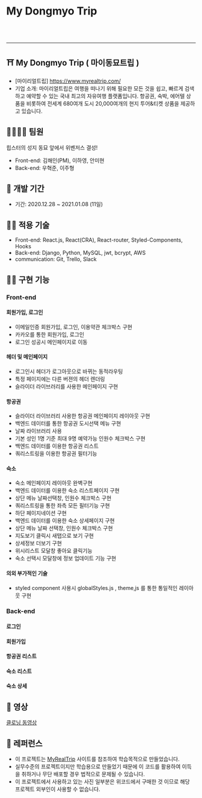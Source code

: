 # My Dongmyo Trip

<br><br>

---

## ⛩ My Dongmyo Trip ( 마이동묘트립 )

- [마이리얼트립] https://www.myrealtrip.com/
- 기업 소개: 마이리얼트립은 여행을 떠나기 위해 필요한 모든 것을 쉽고, 빠르게 검색하고 예약할 수 있는 국내 최고의 자유여행 플랫폼입니다. 항공권, 숙박, 에어텔 상품을 비롯하여 전세계 680여개 도시 20,000여개의 현지 투어&티켓 상품을 제공하고 있습니다.

## 👨‍👩‍👧‍👦 팀원

힙스터의 성지 동묘 앞에서 위벤저스 결성!

- Front-end: 김해인(PM), 이하영, 안미현
- Back-end: 우혁준, 이주형

## 📅 개발 기간

- 기간: 2020.12.28 ~ 2021.01.08 (11일)

## 🧑‍💻 적용 기술

- Front-end: React.js, React(CRA), React-router, Styled-Components, Hooks
- Back-end: Django, Python, MySQL, jwt, bcrypt, AWS
- communication: Git, Trello, Slack

## 💁‍♀️ 구현 기능

### Front-end

#### 회원가입, 로그인

- 이메일인증 회원가입, 로그인, 이용약관 체크박스 구현
- 카카오를 통한 회원가입, 로그인
- 로그인 성공시 메인페이지로 이동

#### 헤더 및 메인페이지

- 로그인시 헤더가 로그아웃으로 바뀌는 동적라우팅
- 특정 페이지에는 다른 버젼의 헤더 렌더링
- 슬라이더 라이브러리를 사용한 메인페이지 구현

#### 항공권

- 슬라이더 라이브러리 사용한 항공권 메인페이지 레이아웃 구현
- 백엔드 데이터를 통한 항공권 도시선택 메뉴 구현
- 날짜 라이브러리 사용
- 기본 성인 1명 기준 최대 9명 예약가능 인원수 체크박스 구현
- 백엔드 데이터를 이용한 항공권 리스트
- 쿼리스트링을 이용한 항공권 필터기능

#### 숙소

- 숙소 메인페이지 레이아웃 완벽구현
- 백엔드 데이터를 이용한 숙소 리스트페이지 구현
- 상단 메뉴 날짜선택창, 인원수 체크박스 구현
- 쿼리스트링을 통한 좌측 모든 필터기능 구현
- 하단 페이지네이션 구현
- 백엔드 데이터를 이용한 숙소 상세페이지 구현
- 상단 메뉴 날짜 선택창, 인원수 체크박스 구현
- 지도보기 클릭시 새탭으로 보기 구현
- 상세정보 더보기 구현
- 위시리스트 모달창 좋아요 클릭기능
- 숙소 선택시 모달창에 정보 업데이트 기능 구현

#### 의외 부가적인 기술

- styled component 사용시 globalStyles.js , theme,js 를 통한 통일적인 레이아웃 구현

### Back-end

#### 로그인

#### 회원가입 

#### 항공권 리스트

#### 숙소 리스트

#### 숙소 상세 

## 🎥 영상

[클로닝 동영상](https://youtu.be/Ni-htqkWnf4)

## 💎 레퍼런스

- 이 프로젝트는 [MyRealTrip](https://www.myrealtrip.com/) 사이트를 참조하여 학습목적으로 만들었습니다.
- 실무수준의 프로젝트이지만 학습용으로 만들었기 때문에 이 코드를 활용하여 이득을 취하거나 무단 배포할 경우 법적으로 문제될 수 있습니다.
- 이 프로젝트에서 사용하고 있는 사진 일부분은 위코드에서 구매한 것 이므로 해당 프로젝트 외부인이 사용할 수 없습니다.
